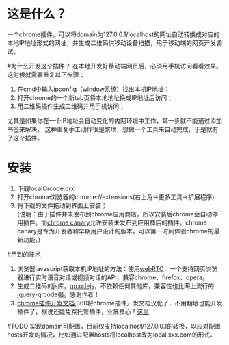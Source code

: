 # 这是什么？
一个chrome插件，可以将domain为127.0.0.1/localhost的网址自动转换成对应的本地IP地址形式的网址，并生成二维码供移动设备扫描，用于移动端的网页开发调试。

#为什么开发这个插件？
在本地开发好移动端网页后，必须用手机访问看看效果。这时候就需要重复以下步骤：  

1. 在cmd中输入ipconfig（window系统）找出本机IP地址；  
2. 打开chrome的一个新tab页将本地地址换成IP地址后访问；  
3. 用二维码插件生成二维码并用手机访问；  

尤其是如果你在一个IP地址会自动变化的内网环境中工作，第一步就不能通过添加书签来解决。
这种重复手工动作很是繁琐，想做一个工具来自动完成，于是就有了这个插件。

# 安装
1. 下载localQrcode.crx
2. 打开chrome浏览器的chrome://extensions(右上角->更多工具->扩展程序)
3. 将下载的文件拖动到界面上安装；  
(说明：由于插件并未发布到chrome应用商店，所以安装后chrome会自动停用插件。而[chrome canary](https://www.google.com/chrome/browser/canary.html)允许安装未发布到应用商店的插件。chrome canary是专为开发者和早期用户设计的版本，可以第一时间体验chrome的最新功能。)

#用到的技术
1. 浏览器javascript获取本机IP地址的方法：使用[webRTC](http://www.webrtc.org/)，一个支持网页浏览器进行实时语音对话或视频对话的API，兼容chrome、firefox、opera。
2. 生成二维码的js库，[qrcodejs](https://github.com/davidshimjs/qrcodejs)，不依赖任何其他库，兼容性也比网上流行的jquery-qrcode强。感谢作者！
3. [chrome插件开发文档](https://developer.chrome.com/extensions/getstarted),360将chrome插件开发文档汉化了，不用翻墙也能开发插件了，据说还能免费托管插件，业界良心！[这里](http://open.chrome.360.cn/extension_dev/overview.html)

#TODO
实现domain可配置，目前仅支持localhost/127.0.0.1的转换，以应对配置hosts开发的情况，比如通过配置hosts将localhost改为local.xxx.com的形式。
